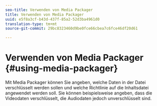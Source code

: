 ```yaml
---
seo-title: Verwenden von Media Packager
title: Verwenden von Media Packager
uuid: e5f8a3cf-b43d-437f-85a2-52d3ba4961d0
translation-type: tm+mt
source-git-commit: 29bc8323460d9be0fce66cbea7c6fce46df20d61

---
```



# Verwenden von Media Packager {#using-media-packager}

Mit Media Packager können Sie angeben, welche Daten in der Datei verschlüsselt werden sollen und welche Richtlinie auf die Inhaltsdatei angewendet werden soll. Sie können beispielsweise angeben, dass die Videodaten verschlüsselt, die Audiodaten jedoch unverschlüsselt sind.
